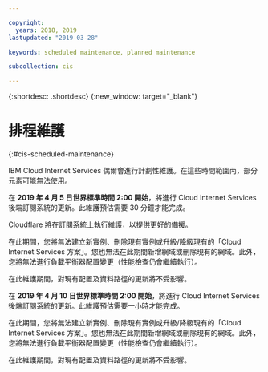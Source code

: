 ```yaml
---

copyright:
  years: 2018, 2019
lastupdated: "2019-03-28"

keywords: scheduled maintenance, planned maintenance

subcollection: cis

---
```


{:shortdesc: .shortdesc}
{:new_window: target="_blank"}

# 排程維護
{:#cis-scheduled-maintenance}

IBM Cloud Internet Services 偶爾會進行計劃性維護。在這些時間範圍內，部分元素可能無法使用。 

在 **2019 年 4 月 5 日世界標準時間 2:00 開始**，將進行 Cloud Internet Services 後端訂閱系統的更新。此維護預估需要 30 分鐘才能完成。 

Cloudflare 將在訂閱系統上執行維護，以提供更好的備援。 

在此期間，您將無法建立新實例、刪除現有實例或升級/降級現有的「Cloud Internet Services 方案」。您也無法在此期間新增網域或刪除現有的網域。此外，您將無法進行負載平衡器配置變更（性能檢查仍會繼續執行）。

在此維護期間，對現有配置及資料路徑的更新將不受影響。

在 **2019 年 4 月 10 日世界標準時間 2:00 開始**，將進行 Cloud Internet Services 後端訂閱系統的更新。此維護預估需要一小時才能完成。

在此期間，您將無法建立新實例、刪除現有實例或升級/降級現有的「Cloud Internet Services 方案」。您也無法在此期間新增網域或刪除現有的網域。此外，您將無法進行負載平衡器配置變更（性能檢查仍會繼續執行）。

在此維護期間，對現有配置及資料路徑的更新將不受影響。
